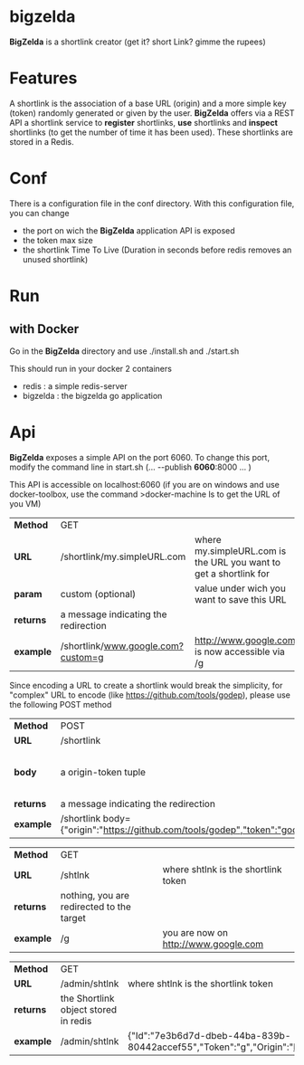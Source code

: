 # bigzelda
__BigZelda__ is a shortlink creator (get it? short Link? gimme the rupees)

# Features
A shortlink is the association of a base URL (origin) and a more simple key (token) randomly generated or given by the user.
__BigZelda__ offers via a REST API a shortlink service to __register__ shortlinks, __use__ shortlinks and __inspect__ shortlinks (to get the number of time it has been used).
These shortlinks are stored in a Redis. 

# Conf
There is a configuration file in the conf directory.
With this configuration file, you can change
- the port on wich the __BigZelda__ application API is exposed
- the token max size 
- the shortlink Time To Live (Duration in seconds before redis removes an unused shortlink)

# Run

## with Docker
Go in the __BigZelda__ directory and use
./install.sh
and
./start.sh

This should run in your docker 2 containers
- redis 		: 	a simple redis-server
- bigzelda		: 	the bigzelda go application


# Api
__BigZelda__ exposes a simple API on the port 6060. To change this port, modify the command line in start.sh (... --publish __6060__:8000 ... )

This API is accessible on localhost:6060 (if you are on windows and use docker-toolbox, use the command >docker-machine ls to get the URL of you VM)

| | | |
| ------------- | ------------- | ------------- |
| __Method__		| GET 									|																	|
| __URL__  			| /shortlink/my.simpleURL.com 			| where	my.simpleURL.com is the URL you want to get a shortlink for	|
| __param__  		| custom  (optional) 					| value under wich you want to save this URL 						|
| __returns__  		| a message indicating the redirection	|																	|
| __example__  		| /shortlink/www.google.com?custom=g  	| http://www.google.com is now accessible via /g 					|

Since encoding a URL to create a shortlink would break the simplicity, for "complex" URL to encode (like https://github.com/tools/godep), please use the following POST method 

| | | |
| ------------- | ------------- | ------------- |
| __Method__		| POST 									|																	|
| __URL__  			| /shortlink				 			|  																	|
| __body__  		| a origin-token tuple  				| where origin is the target of the link and token the value under wich you want to save this URL |
| __returns__  		| a message indicating the redirection	|																	|
| __example__  		| /shortlink  body={"origin":"https://github.com/tools/godep","token":"godep"}| https://github.com/tools/godep is now accessible via /godep |

| | | |
| ------------- | ------------- | ------------- |
| __Method__		| GET 										|											|
| __URL__  			| /shtlnk 									| where	shtlnk is the shortlink token		|
| __returns__  		| nothing, you are redirected to the target	|											|
| __example__  		| /g 										| you are now on  	http://www.google.com	|

| | | |
| ------------- | ------------- | ------------- |
| __Method__		| GET 										|											|
| __URL__  			| /admin/shtlnk 							| where	shtlnk is the shortlink token		|
| __returns__  		| the Shortlink object stored in redis		|											|
| __example__  		| /admin/shtlnk								| {"Id":"7e3b6d7d-dbeb-44ba-839b-80442accef55","Token":"g","Origin":"http://www.google.com","CreationTs":1447263537,"Count":1}	|

